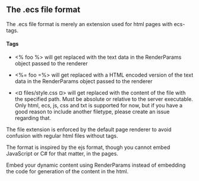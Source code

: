 
## The .ecs file format
The .ecs file format is merely an extension used for html pages with ecs-tags.

#### Tags
- <% foo %> will get replaced with the text data in the RenderParams object passed to the renderer

- <%= foo =%> will get replaced with a HTML encoded version of the text data in the RenderParams object passed to the renderer

- <¤ files/style.css ¤> will get replaced with the content of the file with the specified path. Must be absolute or relative to the server executable. Only html, ecs, js, css and txt is supported for now, but if you have a good reason to include another filetype, please create an issue regarding that.


The file extension is enforced by the default page renderer to avoid confusion with regular html files without tags.

The format is inspired by the ejs format, though you cannot embed JavaScript or C# for that matter, in the pages.


Embed your dynamic content using RenderParams instead of embedding the code for generation of the content in the html.